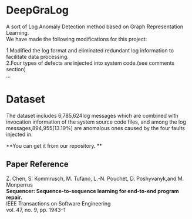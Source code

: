 # DeepGraLog
A sort of Log Anomaly Detection method based on Graph Representation Learning.</br>
We have made the following modifications for this project:</br>

1.Modified the log format and eliminated redundant log information to facilitate data processing.</br>
2.Four types of defects are injected into system code.(see comments section)</br>
...
# Dataset
The dataset includes 6,785,624log messages which are combined with invocation information of
the system source code files, and among the log messages,894,955(13.19%) are anomalous ones caused by the four faults
injected in. </br>

**You can get it from our repository. **</br>

## Paper Reference

Z. Chen, S. Kommrusch, M. Tufano, L.-N. Pouchet, D. Poshyvanyk,and M. Monperrus </br>
**Sequencer: Sequence-to-sequence learning for end-to-end program repair.**</br>
IEEE Transactions on Software Engineering </br>
vol. 47, no. 9, pp. 1943–1</br>

